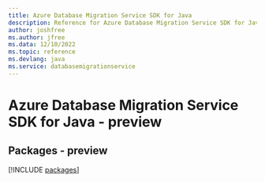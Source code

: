 ```yaml
---
title: Azure Database Migration Service SDK for Java
description: Reference for Azure Database Migration Service SDK for Java
author: joshfree
ms.author: jfree
ms.data: 12/10/2022
ms.topic: reference
ms.devlang: java
ms.service: databasemigrationservice
---
```

# Azure Database Migration Service SDK for Java - preview
## Packages - preview
[!INCLUDE [packages](database-migration-service-index.md)]